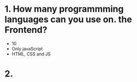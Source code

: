 # 1. How many programmming languages can you use on. the Frontend?
- 10
- Only javaScript
- HTML, CSS and JS

# 2. 
